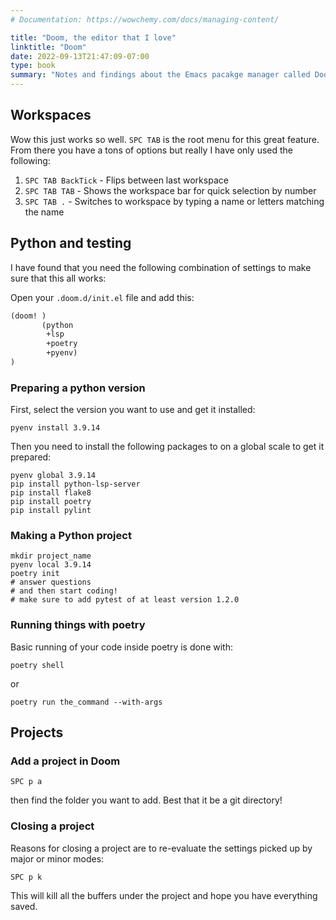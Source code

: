 ```yaml
---
# Documentation: https://wowchemy.com/docs/managing-content/

title: "Doom, the editor that I love"
linktitle: "Doom"
date: 2022-09-13T21:47:09-07:00
type: book
summary: "Notes and findings about the Emacs pacakge manager called Doom."
---
```


## Workspaces

Wow this just works so well. `SPC TAB` is the root menu for this great feature. From there you have a tons of options but really I have only used the following:

1. `SPC TAB BackTick` - Flips between last workspace
1. `SPC TAB TAB` - Shows the workspace bar for quick selection by number
1. `SPC TAB .` - Switches to workspace by typing a name or letters matching the name

## Python and testing

I have found that you need the following combination of settings to make sure that this all works:

Open your `.doom.d/init.el` file and add this:

```lisp
(doom! )
       (python
        +lsp
        +poetry
        +pyenv)
)

```

### Preparing a python version

First, select the version you want to use and get it installed:

```
pyenv install 3.9.14
```

Then you need to install the following packages to on a global scale to get it prepared:

```
pyenv global 3.9.14
pip install python-lsp-server
pip install flake8
pip install poetry
pip install pylint
```

### Making a Python project

```
mkdir project_name
pyenv local 3.9.14
poetry init
# answer questions
# and then start coding!
# make sure to add pytest of at least version 1.2.0
```

### Running things with poetry

Basic running of your code inside poetry is done with:

```
poetry shell
```

or

```
poetry run the_command --with-args
```

## Projects

### Add a project in Doom

```
SPC p a
```

then find the folder you want to add. Best that it be a git directory!

### Closing a project

Reasons for closing a project are to re-evaluate the settings picked up by major or minor modes:

```
SPC p k
```

This will kill all the buffers under the project and hope you have everything saved.
